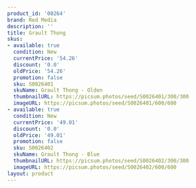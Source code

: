 ```yaml
---
product_id: '00264'
brand: Red Media
description: ''
title: Grault Thong
skus:
- available: true
  condition: New
  currentPrice: '54.26'
  discount: '0.0'
  oldPrice: '54.26'
  promotion: false
  sku: S0026401
  skuName: Grault Thong - Olden
  thumbnailURL: https://picsum.photos/seed/S0026401/300/300
  imageURL: https://picsum.photos/seed/S0026401/600/600
- available: true
  condition: New
  currentPrice: '49.01'
  discount: '0.0'
  oldPrice: '49.01'
  promotion: false
  sku: S0026402
  skuName: Grault Thong - Blue
  thumbnailURL: https://picsum.photos/seed/S0026402/300/300
  imageURL: https://picsum.photos/seed/S0026402/600/600
layout: product
---
```

